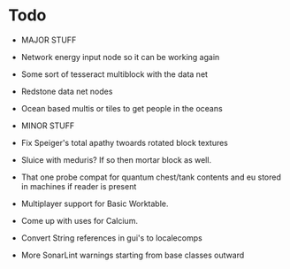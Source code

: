 # Todo
- MAJOR STUFF
- Network energy input node so it can be working again
- Some sort of tesseract multiblock with the data net
- Redstone data net nodes
- Ocean based multis or tiles to get people in the oceans

- MINOR STUFF
- Fix Speiger's total apathy twoards rotated block textures
- Sluice with meduris? If so then mortar block as well.
- That one probe compat for quantum chest/tank contents and eu stored in machines if reader is present
- Multiplayer support for Basic Worktable.
- Come up with uses for Calcium.
- Convert String references in gui's to localecomps
- More SonarLint warnings starting from base classes outward